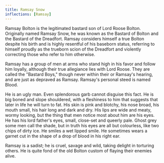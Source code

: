 ```yaml
---
title: Ramsay Snow
inflections: [Ramsay]
---
```


Ramsay Bolton is the legitimated bastard son of Lord Roose Bolton. Originally named Ramsay Snow, he was known as the Bastard of Bolton and the Bastard of the Dreadfort. Ramsay considers himself a true Bolton despite his birth and is highly resentful of his baseborn status, referring to himself proudly as the trueborn scion of the Dreadfort and violently correcting those who refer to him otherwise.

Ramsay has a group of men at arms who stand high in his favor and follow him loyally, although their true allegiance lies with Lord Roose. They are called the "Bastard Boys," though never within their or Ramsay's hearing, and are just as depraved as Ramsay. Ramsay's personal steed is named Blood.

He is an ugly man. Even splendorous garb cannot disguise this fact. He is big boned and slope shouldered, with a fleshiness to him that suggests that later in life he will turn to fat. His skin is pink and blotchy, his nose broad, his mouth small, his hair long and dark and dry. His lips are wide and meaty, wormy looking, but the thing that men notice most about him are his eyes. He has his lord father's eyes, small, close-set and queerly pale. Ghost grey some men call the shade, but in truth his eyes are all but colourless, like two chips of dirty ice. He smiles a wet lipped smile. He sometimes wears a garnet cut in the shape of a drop of blood in his right ear.

Ramsay is a sadist; he is cruel, savage and wild, taking delight in torturing others. He is quite fond of the old Bolton custom of flaying their enemies alive. 



